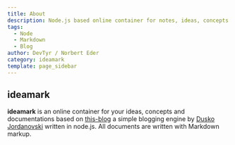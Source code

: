 ```yaml
---
title: About
description: Node.js based online container for notes, ideas, concepts and more
tags:
  - Node
  - Markdown
  - Blog
author: DevTyr / Norbert Eder
category: ideamark
template: page_sidebar
---
```


## ideamark

**ideamark** is an online container for your ideas, concepts and documentations based on [this-blog](https://github.com/skid/this-blog "this-blog") a simple blogging engine by [Dusko Jordanovski](https://github.com/skid "Dusko Jordanovski") written in node.js. All documents are written with Markdown markup.